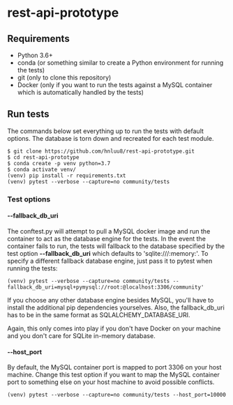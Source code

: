 # rest-api-prototype

## Requirements

- Python 3.6+
- conda (or something similar to create a Python environment for running the tests)
- git (only to clone this repository)
- Docker (only if you want to run the tests against a MySQL container which is automatically handled by the tests)

## Run tests
The commands below set everything up to run the tests with default options. The database is torn down and recreated for each
test module.

```
$ git clone https://github.com/hnluu8/rest-api-prototype.git
$ cd rest-api-prototype
$ conda create -p venv python=3.7 
$ conda activate venv/
(venv) pip install -r requirements.txt
(venv) pytest --verbose --capture=no community/tests
```

### Test options

#### --fallback_db_uri
The conftest.py will attempt to pull a MySQL docker image and run the container to act as the database engine for the tests.
In the event the container fails to run, the tests will fallback to the database specified by the test option **--fallback_db_uri**
which defaults to 'sqlite:///:memory:'. To specify a different fallback database engine, just pass it to pytest when running the
tests:

```
(venv) pytest --verbose --capture=no community/tests --fallback_db_uri=mysql+pymysql://root:@localhost:3306/community'
```

If you choose any other database engine besides MySQL, you'll have to install the additional pip dependencies yourselves.
Also, the fallback_db_uri has to be in the same format as SQLALCHEMY_DATABASE_URI.

Again, this only comes into play if you don't have Docker on your machine and you don't care for SQLite in-memory database.

#### --host_port
By default, the MySQL container port is mapped to port 3306 on your host machine. Change this test option if you want to map the 
MySQL container port to something else on your host machine to avoid possible conflicts.

```
(venv) pytest --verbose --capture=no community/tests --host_port=10000
```

